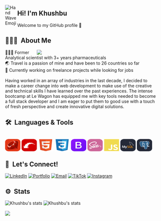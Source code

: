 <img alt="Hand Wave Emoji" src="https://i.ibb.co/XW2xZvG/Hand-Wave.gif" width='40' align="left"/><h2>Hi! I'm Khushbu</h2>


Welcome to my GitHub profile 🫡

## 👩🏻‍💻 &nbsp;About Me 
<img align='right' src='https://media0.giphy.com/media/v1.Y2lkPTc5MGI3NjExYXM4cWx2OTVucDdzbXlzaTljdXh5azJpZ2tncWl2ejc4ajRzc3NlMCZlcD12MV9pbnRlcm5hbF9naWZfYnlfaWQmY3Q9Zw/L1R1tvI9svkIWwpVYr/giphy.gif' width='400'>
👩🏻‍🔬 Former Analytical scientist with 3+ years pharmaceuticals  <br>
🌏 Travel is a passion of mine and have been to 26 countries so far <br>
🌱 Currently working on freelance projects while looking for jobs <br>
  <br>
  Having worked in an array of industries in the last decade, I decided to make a career change into web development to make use of the creative and technical skills I have learned   over the past experiences. The intense bootcamp at Le Wagon has equipped me with key tools needed to become a full stack developer and I am eager to put them to good use with a     touch of fresh perspective and create innovative digital solutions.

## 🛠 &nbsp;Languages & Tools
  <div style="display: inline_block"><br>
    <img align="center" alt="Ruby" height="40" width="50" src="https://raw.githubusercontent.com/tandpfun/skill-icons/main/icons/Ruby.svg">
    <img align="center" alt="Rails" height="40" width="50" src="https://raw.githubusercontent.com/tandpfun/skill-icons/main/icons/Rails.svg">
    <img align="center" alt="HTML" height="40" width="50" src="https://raw.githubusercontent.com/devicons/devicon/master/icons/html5/html5-original.svg">
    <img align="center" alt="CSS" height="40" width="50" src="https://raw.githubusercontent.com/devicons/devicon/master/icons/css3/css3-original.svg">
    <img align="center" alt="Bootstrap" height="40" width="50" src="https://raw.githubusercontent.com/tandpfun/skill-icons/main/icons/Bootstrap.svg">
    <img align="center" alt="Sass" height="40" width="50" src="https://raw.githubusercontent.com/tandpfun/skill-icons/main/icons/Sass.svg">
    <img align="center" alt="Js" height="40" width="50" src="https://raw.githubusercontent.com/devicons/devicon/master/icons/javascript/javascript-plain.svg">
    <img align="center" alt="MySQL" height="40" width="50" src="https://raw.githubusercontent.com/tandpfun/skill-icons/main/icons/MySQL-Dark.svg">
    <img align="center" alt="PostgreSQL" height="40" width="50" src="https://raw.githubusercontent.com/tandpfun/skill-icons/main/icons/PostgreSQL-Dark.svg">
  </div>

  
  ## 📱 &nbsp;Let's Connect!
  
  [![LinkedIn](https://img.shields.io/badge/LinkedIn-%230077B5.svg?style=for-the-badge&logo=linkedin&logoColor=white)](https://www.linkedin.com/in/khushbu-v-139033149/) 
  [![Portfolio](https://img.shields.io/badge/Portfolio-yellow?style=for-the-badge&logoColor=white)](https://vohok001.github.io/portfolio-v2/) 
  [![Email](https://img.shields.io/badge/Email-D14836?style=for-the-badge&logo=gmail&logoColor=white)](mailto:khushbuvohora@gmail.com)
  [![TikTok](https://img.shields.io/badge/TikTok-%23000000.svg?style=for-the-badge&logo=tiktok&logoColor=white)](https://tiktok.com/@khushbuvohora)
  [![Instagram](https://img.shields.io/badge/Instagram-E4405F?style=for-the-badge&logo=instagram&logoColor=white)](https://instagram.com/khushbuvohora) 

  
  ## ⚙️ &nbsp;Stats
  <div >
   <img src="https://github-readme-stats.vercel.app/api?username=vohok001&show_icons=true&theme=synthwave" alt="Khushbu's stats" height='170'>
   <img src="https://github-readme-stats.vercel.app/api/top-langs/?username=vohok001&layout=compact&theme=tokyonight" alt="Khushbu's stats" height='170'  >
  </div>
  <br>
  <img src="https://komarev.com/ghpvc/?username=vohok001&color=blueviolet" clat="Page views counter" width='170' >
  

<!--
**Vohok001/vohok001** is a ✨ _special_ ✨ repository because its `README.md` (this file) appears on your GitHub profile.

Here are some ideas to get you started:

- 🔭 I’m currently working on ...
- 🌱 I’m currently learning ...
- 👯 I’m looking to collaborate on ...
- 🤔 I’m looking for help with ...
- 💬 Ask me about ...
- 📫 How to reach me: ...
- 😄 Pronouns: ...
- ⚡ Fun fact: ...
-->
